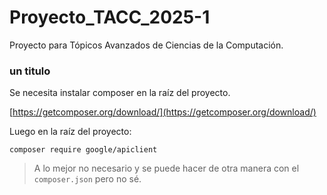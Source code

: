 # Proyecto_TACC_2025-1

Proyecto para Tópicos Avanzados de Ciencias de la Computación.

### un titulo

Se necesita instalar composer en la raíz del proyecto.

[https://getcomposer.org/download/](https://getcomposer.org/download/)

Luego en la raíz del proyecto:
```
composer require google/apiclient
```
> A lo mejor no necesario y se puede hacer de otra manera con el `composer.json` pero no sé.